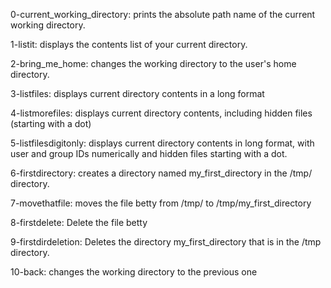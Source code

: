 0-current_working_directory: prints the absolute path name of the current working directory.

1-listit: displays the contents list of your current directory.

2-bring_me_home: changes the working directory to the user's home directory.

3-listfiles: displays current directory contents in a long format

4-listmorefiles: displays current directory contents, including hidden files (starting with a dot)

5-listfilesdigitonly: displays current directory contents in long format, with user and group IDs numerically and hidden files starting with a dot.

6-firstdirectory: creates a directory named my_first_directory in the /tmp/ directory.

7-movethatfile: moves the file betty from /tmp/ to /tmp/my_first_directory

8-firstdelete: Delete the file betty

9-firstdirdeletion: Deletes the directory my_first_directory that is in the /tmp directory.

10-back: changes the working directory to the previous one
